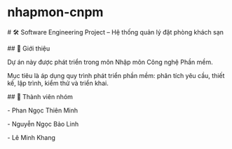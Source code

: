 # nhapmon-cnpm

\# 🛠️ Software Engineering Project – Hệ thống quản lý đặt phòng khách sạn



\## 📌 Giới thiệu

Dự án này được phát triển trong môn Nhập môn Công nghệ Phần mềm.  

Mục tiêu là áp dụng quy trình phát triển phần mềm: phân tích yêu cầu, thiết kế, lập trình, kiểm thử và triển khai.



\## 👥 Thành viên nhóm

\- Phan Ngọc Thiên Minh

\- Nguyễn Ngọc Bảo Linh

\- Lê Minh Khang


